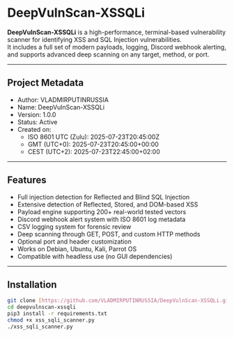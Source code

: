 # DeepVulnScan-XSSQLi

**DeepVulnScan-XSSQLi** is a high-performance, terminal-based vulnerability scanner for identifying XSS and SQL Injection vulnerabilities.  
It includes a full set of modern payloads, logging, Discord webhook alerting, and supports advanced deep scanning on any target, method, or port.

---

## Project Metadata
- Author: VLADMIRPUTINRUSSIA
- Name: DeepVulnScan-XSSQLi
- Version: 1.0.0
- Status: Active
- Created on:  
  - ISO 8601 UTC (Zulu): 2025-07-23T20:45:00Z  
  - GMT (UTC+0): 2025-07-23T20:45:00+00:00  
  - CEST (UTC+2): 2025-07-23T22:45:00+02:00

---

## Features

- Full injection detection for Reflected and Blind SQL Injection
- Extensive detection of Reflected, Stored, and DOM-based XSS
- Payload engine supporting 200+ real-world tested vectors
- Discord webhook alert system with ISO 8601 log metadata
- CSV logging system for forensic review
- Deep scanning through GET, POST, and custom HTTP methods
- Optional port and header customization
- Works on Debian, Ubuntu, Kali, Parrot OS
- Compatible with headless use (no GUI dependencies)

---

## Installation

```bash
git clone [https://github.com/VLADMIRPUTINRUSSIA/DeepVulnScan-XSSQLi.git]
cd deepvulnscan-xssqli
pip3 install -r requirements.txt
chmod +x xss_sqli_scanner.py
./xss_sqli_scanner.py
